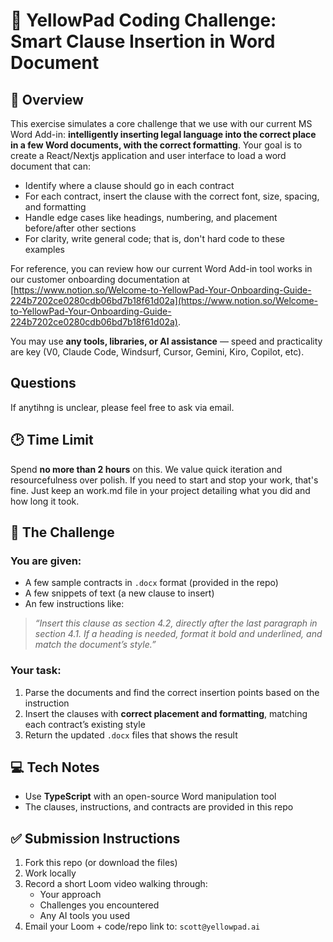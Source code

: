 # 🧪 YellowPad Coding Challenge: Smart Clause Insertion in Word Document

## 📌 Overview
This exercise simulates a core challenge that we use with our current MS Word Add-in: **intelligently inserting legal language into the correct place in a few Word documents, with the correct formatting**. Your goal is to create a React/Nextjs application and user interface to load a word document that can:
- Identify where a clause should go in each contract
- For each contract, insert the clause with the correct font, size, spacing, and formatting
- Handle edge cases like headings, numbering, and placement before/after other sections
- For clarity, write general code; that is, don't hard code to these examples

For reference, you can review how our current Word Add-in tool works in our customer onboarding documentation at [https://www.notion.so/Welcome-to-YellowPad-Your-Onboarding-Guide-224b7202ce0280cdb06bd7b18f61d02a](https://www.notion.so/Welcome-to-YellowPad-Your-Onboarding-Guide-224b7202ce0280cdb06bd7b18f61d02a).

You may use **any tools, libraries, or AI assistance** — speed and practicality are key (V0, Claude Code, Windsurf, Cursor, Gemini, Kiro, Copilot, etc).

## Questions
If anytihng is unclear, please feel free to ask via email.

## 🕑 Time Limit
Spend **no more than 2 hours** on this. We value quick iteration and resourcefulness over polish.  If you need to start and stop your work, that's fine. Just keep an work.md file in your project detailing what you did and how long it took.

## 🧩 The Challenge

### You are given:
- A few sample contracts in `.docx` format (provided in the repo)
- A few snippets of text (a new clause to insert)
- An few instructions like:

> _“Insert this clause as section 4.2, directly after the last paragraph in section 4.1. If a heading is needed, format it bold and underlined, and match the document’s style.”_

### Your task:
1. Parse the documents and find the correct insertion points based on the instruction
2. Insert the clauses with **correct placement and formatting**, matching each contract’s existing style
3. Return the updated `.docx` files that shows the result

## 💻 Tech Notes
- Use **TypeScript** with an open-source Word manipulation tool
- The clauses, instructions, and contracts are provided in this repo

## ✅ Submission Instructions
1. Fork this repo (or download the files)
2. Work locally
3. Record a short Loom video walking through:
   - Your approach
   - Challenges you encountered
   - Any AI tools you used
4. Email your Loom + code/repo link to: `scott@yellowpad.ai`

